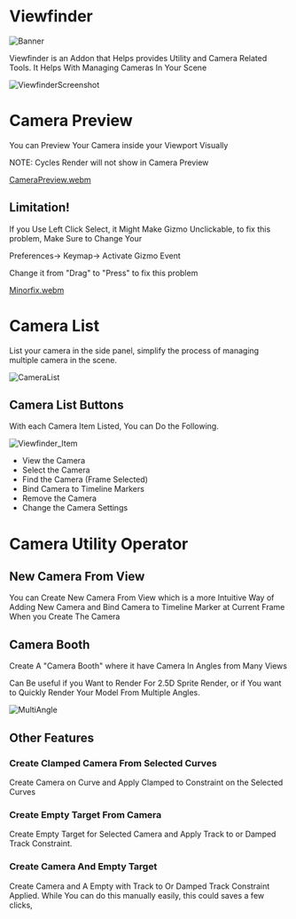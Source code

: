 # Viewfinder

![Banner](https://user-images.githubusercontent.com/79613445/210192287-dd02b6c8-7154-47a6-af05-65383c3178ef.png)

Viewfinder is an Addon that Helps provides Utility and Camera Related Tools. It Helps With Managing Cameras In Your Scene

![ViewfinderScreenshot](https://user-images.githubusercontent.com/79613445/210192365-acc5ad68-c66f-4f4d-989f-0413523a5d64.png)

# Camera Preview

You can Preview Your Camera inside your Viewport Visually

NOTE: Cycles Render will not show in Camera Preview

[CameraPreview.webm](https://user-images.githubusercontent.com/79613445/210196869-9d2a11bf-7c0d-4d2b-8b32-7b569018f41d.webm)

## Limitation!

If you Use Left Click Select, it Might Make Gizmo Unclickable, to fix this problem, Make Sure to Change Your

Preferences-> Keymap-> Activate Gizmo Event

Change it from "Drag" to "Press" to fix this problem

[Minorfix.webm](https://user-images.githubusercontent.com/79613445/210192334-dc32fcb5-ab01-4306-82bb-0f78b46fab9a.webm)


# Camera List

List your camera in the side panel, simplify the process of managing multiple camera in the scene.

![CameraList](https://user-images.githubusercontent.com/79613445/210196911-cd6e00f0-33ca-4f57-a47a-add6bf788b0e.png)

## Camera List Buttons

With each Camera Item Listed, You can Do the Following. 

![Viewfinder_Item](https://user-images.githubusercontent.com/79613445/210196961-cd04ba8b-38ac-4712-86be-a771828533e6.png)

- View the Camera
- Select the Camera
- Find the Camera (Frame Selected)
- Bind Camera to Timeline Markers
- Remove the Camera
- Change the Camera Settings

# Camera Utility Operator

## New Camera From View

You can Create New Camera From View which is a more Intuitive Way of Adding New Camera and Bind Camera to Timeline Marker at Current Frame When you Create The Camera


## Camera Booth

Create A "Camera Booth" where it have Camera In Angles from Many Views



Can Be useful if you Want to Render For 2.5D Sprite Render, or if You want to Quickly Render Your Model From Multiple Angles. 

![MultiAngle](https://user-images.githubusercontent.com/79613445/210203736-064d28e6-2442-412e-a7fa-3c3a876a31fb.png)

## Other Features

### Create Clamped Camera From Selected Curves

Create Camera on Curve and Apply Clamped to Constraint on the Selected Curves


### Create Empty Target From Camera 

Create Empty Target for Selected Camera and Apply Track to or Damped Track Constraint. 


### Create Camera And Empty Target 

Create Camera and A Empty with Track to Or Damped Track Constraint Applied. While You can do this manually easily, this could saves a few clicks, 
